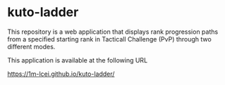 # kuto-ladder

This repository is a web application that displays rank progression paths from a specified starting rank in Tacticall Challenge (PvP) through two different modes.

This application is available at the following URL

https://1m-lcei.github.io/kuto-ladder/
